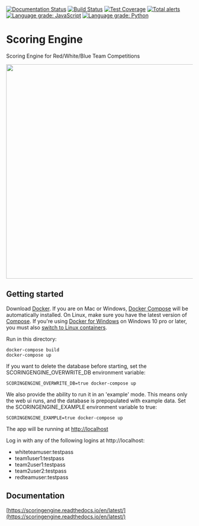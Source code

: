 [![Documentation Status](https://readthedocs.org/projects/scoringengine/badge/?version=latest)](https://scoringengine.readthedocs.io/en/latest/)
[![Build Status](https://travis-ci.com/scoringengine/scoringengine.svg?branch=master)](https://travis-ci.com/scoringengine/scoringengine)
[![Test Coverage](https://api.codeclimate.com/v1/badges/3086b9e946c109140ac3/test_coverage)](https://codeclimate.com/github/scoringengine/scoringengine/test_coverage)
[![Total alerts](https://img.shields.io/lgtm/alerts/g/scoringengine/scoringengine.svg?logo=lgtm&logoWidth=18)](https://lgtm.com/projects/g/scoringengine/scoringengine/alerts/)
[![Language grade: JavaScript](https://img.shields.io/lgtm/grade/javascript/g/scoringengine/scoringengine.svg?logo=lgtm&logoWidth=18)](https://lgtm.com/projects/g/scoringengine/scoringengine/context:javascript)
[![Language grade: Python](https://img.shields.io/lgtm/grade/python/g/scoringengine/scoringengine.svg?logo=lgtm&logoWidth=18)](https://lgtm.com/projects/g/scoringengine/scoringengine/context:python)

Scoring Engine
==============
Scoring Engine for Red/White/Blue Team Competitions

<img src="https://github.com/scoringengine/scoringengine/blob/master/docs/source/images/screenshots.gif" width="800" height="577" />

Getting started
---------------

Download [Docker](https://www.docker.com/products/overview). If you are on Mac or Windows, [Docker Compose](https://docs.docker.com/compose) will be automatically installed. On Linux, make sure you have the latest version of [Compose](https://docs.docker.com/compose/install/). If you're using [Docker for Windows](https://docs.docker.com/docker-for-windows/) on Windows 10 pro or later, you must also [switch to Linux containers](https://docs.docker.com/docker-for-windows/#switch-between-windows-and-linux-containers).

Run in this directory:
```
docker-compose build
docker-compose up
```

If you want to delete the database before starting, set the SCORINGENGINE_OVERWRITE_DB environment variable:
```
SCORINGENGINE_OVERWRITE_DB=true docker-compose up
```

We also provide the ability to run it in an 'example' mode. This means only the web ui runs, and the database is prepopulated with example data. Set the SCORINGENGINE_EXAMPLE environment variable to true:
```
SCORINGENGINE_EXAMPLE=true docker-compose up
```

The app will be running at [http://localhost](http://localhost)

Log in with any of the following logins at http://localhost:
* whiteteamuser:testpass
* team1user1:testpass
* team2user1:testpass
* team2user2:testpass
* redteamuser:testpass

Documentation
-------------
[https://scoringengine.readthedocs.io/en/latest/](https://scoringengine.readthedocs.io/en/latest/)
